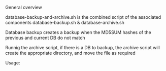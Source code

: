 General overview

database-backup-and-archive.sh is the combined script of the associated components database-backup.sh & database-archive.sh

Database backup creates a backup when the MD5SUM hashes of the previous and current DB do not match

Runnig the archive script, if there is a DB to backup, the archive script will create the appropriate directory, and move the file as required

Usage:

